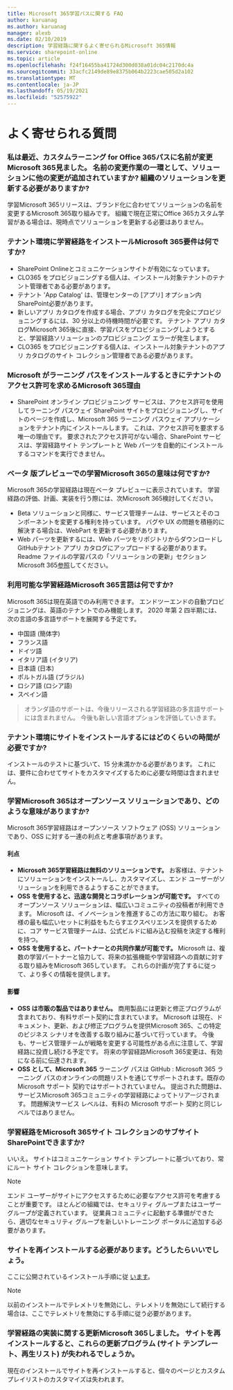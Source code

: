 ```yaml
---
title: Microsoft 365学習パスに関する FAQ
author: karuanag
ms.author: karuanag
manager: alexb
ms.date: 02/10/2019
description: 学習経路に関するよく寄せられるMicrosoft 365情報
ms.service: sharepoint-online
ms.topic: article
ms.openlocfilehash: f24f16455ba41724d300d038a01dc04c2170dc4a
ms.sourcegitcommit: 33acfc2149de89e8375b064b2223cae505d2a102
ms.translationtype: MT
ms.contentlocale: ja-JP
ms.lasthandoff: 05/19/2021
ms.locfileid: "52575922"
---
```

# <a name="frequently-asked-questions"></a>よく寄せられる質問

### <a name="i-recently-saw-a-blog-post-that-custom-learning-for-office-365-is-being-renamed-to-microsoft-365-learning-pathways-are-there-other-changes-being-added-to-the-solution-as-part-of-the-renaming-effort-should-i-update-the-solution-in-my-organization"></a>私は最近、カスタムラーニング for Office 365パスに名前が変更Microsoft 365見ました。 名前の変更作業の一環として、ソリューションに他の変更が追加されていますか? 組織のソリューションを更新する必要がありますか?

学習Microsoft 365リリースは、ブランド化に合わせてソリューションの名前を変更するMicrosoft 365取り組みです。 組織で現在正常にOffice 365カスタム学習がある場合は、現時点でソリューションを更新する必要はありません。  

### <a name="what-are-the-requirements-for-installing-microsoft-365-learning-pathways-into-my-tenant-environment"></a>テナント環境に学習経路をインストールMicrosoft 365要件は何ですか?

- SharePoint Onlineとコミュニケーションサイトが有効になっています。
- CLO365 をプロビジョニングする個人は、インストール対象テナントのテナント管理者である必要があります。
- テナント 'App Catalog' は、管理センターの [アプリ] オプション内SharePoint必要があります。
- 新しいアプリ カタログを作成する場合、アプリ カタログを完全にプロビジョニングするには、30 分以上の待機時間が必要です。 テナント アプリ カタログMicrosoft 365後に直接、学習パスをプロビジョニングしようとすると、学習経路ソリューションのプロビジョニング エラーが発生します。 
- CLO365 をプロビジョニングする個人は、インストール対象テナントのアプリ カタログのサイト コレクション管理者である必要があります。

### <a name="why-is-microsoft-asking-for-tenant-permissions-when-installing-microsoft-365-learning-pathways"></a>Microsoft がラーニング パスをインストールするときにテナントのアクセス許可を求めるMicrosoft 365理由 

- SharePoint オンライン プロビジョニング サービスは、アクセス許可を使用してラーニング パスウェイ SharePoint サイトをプロビジョニングし、サイトのページを作成し、Microsoft 365 ラーニング パスウェイ アプリケーションをテナント内にインストールします。 これは、アクセス許可を要求する唯一の理由です。 要求されたアクセス許可がない場合、SharePoint サービスは、学習経路サイト テンプレートと Web パーツを自動的にインストールするコマンドを実行できません。 

### <a name="what-are-the-implications-of-microsoft-365-learning-pathways-being-in-a-beta-preview"></a>ベータ 版プレビューでの学習Microsoft 365の意味は何ですか? 

Microsoft 365の学習経路は現在ベータ プレビューに表示されています。 学習経路の評価、計画、実装を行う際には、次Microsoft 365検討してください。

- Beta ソリューションと同様に、サービス管理チームは、サービスとそのコンポーネントを変更する権利を持っています。 バグや UX の問題を積極的に解決する場合は、WebPart を更新する必要があります。
- Web パーツを更新するには、Web パーツをリポジトリからダウンロードしGitHubテナント アプリ カタログにアップロードする必要があります。 Readme ファイルの学習パスの「ソリューションの更新」セクションMicrosoft 365[参照](https://github.com/pnp/custom-learning-office-365/blob/master/README.md)してください。 

### <a name="what-languages-is-microsoft-365-learning-pathways-available-in"></a>利用可能な学習経路Microsoft 365言語は何ですか?

Microsoft 365は現在英語でのみ利用できます。 エンドツーエンドの自動プロビジョニングは、英語のテナントでのみ機能します。 2020 年第 2 四半期には、次の言語の多言語サポートを展開する予定です。 

- 中国語 (簡体字) 
- フランス語  
- ドイツ語 
- イタリア語 (イタリア) 
- 日本語 (日本)  
- ポルトガル語 (ブラジル) 
- ロシア語 (ロシア語)  
- スペイン語 

> オランダ語のサポートは、今後リリースされる学習経路の多言語サポートには含まれません。 今後も新しい言語オプションを評価していきます。

### <a name="how-long-will-it-take-to-install-the-site-in-our-tenant-environment"></a>テナント環境にサイトをインストールするにはどのくらいの時間が必要ですか?

インストールのテストに基づいて、15 分未満かかる必要があります。 これには、要件に合わせてサイトをカスタマイズするために必要な時間は含まれません。

### <a name="is-microsoft-365-learning-pathways-an-open-source-solution-and-what-are-the-implications"></a>学習Microsoft 365はオープンソース ソリューションであり、どのような意味がありますか?

Microsoft 365学習経路はオープンソース ソフトウェア (OSS) ソリューションであり、OSS に対する一連の利点と考慮事項があります。

#### <a name="benefits"></a>利点 
- **Microsoft 365学習経路は無料のソリューションです。** お客様は、テナントにソリューションをインストールし、カスタマイズし、エンド ユーザーがソリューションを利用できるようすることができます。
- **OSS を使用すると、迅速な開発とコラボレーションが可能です。**  すべてのオープンソース ソリューションは、幅広いコミュニティの投稿者が利用できます。  Microsoft は、イノベーションを推進するこの方法に取り組む。  お客様の最も幅広いセットに利益をもたらすエクスペリエンスを提供するために、コア サービス管理チームは、公式ビルドに組み込む投稿を決定する権利を持つ。  
- **OSS を使用すると、パートナーとの共同作業が可能です。** Microsoft は、複数の学習パートナーと協力して、将来の拡張機能や学習経路への貢献に対する取り組みをMicrosoft 365しています。 これらの計画が完了するに従って、より多くの情報を提供します。 
    
#### <a name="implications"></a>影響
- **OSS は市販の製品ではありません。** 商用製品には更新と修正プログラムが含まれており、有料サポート契約に含まれています。 Microsoft は現在、ドキュメント、更新、および修正プログラムを提供Microsoft 365、この特定のビジネス シナリオを改善する取り組みに基づいて行っています。 今後も、サービス管理チームが戦略を変更する可能性がある点に注意して、学習経路に投資し続ける予定です。 将来の学習経路Microsoft 365変更は、有効になる前に伝達されます。 
- **OSS として、Microsoft 365** ラーニング パスは GitHub : Microsoft 365 ラーニング パスのオンラインの問題リストを通じてサポートされます。既存の Microsoft サポート 契約ではサポートされていません。 提出された問題は、サービスMicrosoft 365コミュニティの学習経路によってトリアージされます。 問題解決サービス レベルは、有料の Microsoft サポート 契約と同じレベルではありません。  

### <a name="can-we-make-the-microsoft-365-learning-pathways-a-subsite-of-our-primary-sharepoint-site-collection"></a>学習経路をMicrosoft 365サイト コレクションのサブサイトSharePointできますか?

いいえ。 サイトはコミュニケーション サイト テンプレートに基づいており、常にルート サイト コレクションを意味します。

> [!NOTE]
> エンド ユーザーがサイトにアクセスするために必要なアクセス許可を考慮することが重要です。 ほとんどの組織では、セキュリティ グループまたはユーザー グループが定義されています。 従業員コミュニティに起動する準備ができたら、適切なセキュリティ グループを新しいトレーニング ポータルに追加する必要があります。

### <a name="i-need-to-reinstall-the-site-what-should-i-do"></a>サイトを再インストールする必要があります。どうしたらいいでしょう。

ここに公開されているインストール手順に従 [います](custom_provision.md)。

> [!NOTE]
> 以前のインストールでテレメトリを無効にし、テレメトリを無効にして続行する場合は、ここでテレメトリを無効にする手順に従う必要があります。

### <a name="we-made-updates-to-our-implementation-of-microsoft-365-learning-pathways-will-we-lose-these-updates-made-to-site-template-playlists-if-we-reinstall-the-site"></a>学習経路の実装に関する更新Microsoft 365しました。 サイトを再インストールすると、これらの更新プログラム (サイト テンプレート、再生リスト) が失われるでしょうか。

現在のインストールでサイトを再インストールすると、個々のページとカスタム プレイリストのカスタマイズは失われます。  
